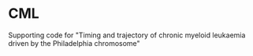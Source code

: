 # CML
Supporting code for "Timing and trajectory of chronic myeloid leukaemia driven by the Philadelphia chromosome"
